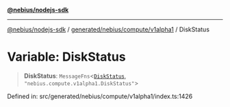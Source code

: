 [**@nebius/nodejs-sdk**](../../../../../README.md)

***

[@nebius/nodejs-sdk](../../../../../README.md) / [generated/nebius/compute/v1alpha1](../README.md) / DiskStatus

# Variable: DiskStatus

> **DiskStatus**: `MessageFns`\<[`DiskStatus`](../interfaces/DiskStatus.md), `"nebius.compute.v1alpha1.DiskStatus"`\>

Defined in: src/generated/nebius/compute/v1alpha1/index.ts:1426
